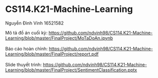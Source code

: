 # CS114.K21-Machine-Learning
Nguyễn Đình Vinh 16521582

Mô tả đồ án cuối kỳ: https://github.com/ndvinh98/CS114.K21-Machine-Learning/blob/master/FinalProject/MoTaDoAn.ipynb
<br> <br>
Báo cáo hoàn chỉnh: https://github.com/ndvinh98/CS114.K21-Machine-Learning/blob/master/FinalProject/report.pdf
<br> <br>
Slide thuyết trình: https://github.com/ndvinh98/CS114.K21-Machine-Learning/blob/master/FinalProject/SentimentClassification.pptx
